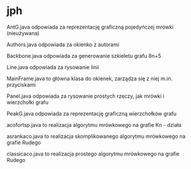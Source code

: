 # jph
AntG.java odpowiada za reprezentację graficzną pojedyńczej mrówki (nieużywana)

Authors.java odpowiada za okienko z autorami

Backbone.java odpowiada za generowanie szkieletu grafu 8n+5

Line.java odpowiada za rysowanie linii

MainFrame.java to główna klasa do okienek, zarządza się z niej m.in. przyciskami

Panel.java odpowiada za rysowanie prostych rzeczy, jak mrówki i wierzchołki grafu

PeakG.java odpowiada za reprezentację graficzną wierzchołków grafu

acofortsp.java to realizacja algorytmu mrówkowego na grafie Kn - działa

asrankaco.java to realizacja skomplikowanego algorytmu mrówkowego na grafie Rudego

classicaco.java to realizacja prostego algorytmu mrówkowego na grafie Rudego


